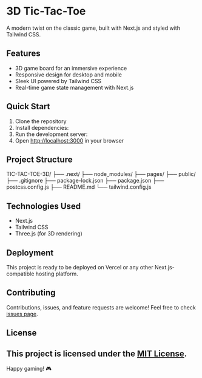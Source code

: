 # 3D Tic-Tac-Toe

A modern twist on the classic game, built with Next.js and styled with Tailwind CSS.

## Features

- 3D game board for an immersive experience
- Responsive design for desktop and mobile
- Sleek UI powered by Tailwind CSS
- Real-time game state management with Next.js

## Quick Start

1. Clone the repository
2. Install dependencies:
3. Run the development server:
4. Open [http://localhost:3000](http://localhost:3000) in your browser

## Project Structure
TIC-TAC-TOE-3D/
├── .next/
├── node_modules/
├── pages/
├── public/
├── .gitignore
├── package-lock.json
├── package.json
├── postcss.config.js
├── README.md
└── tailwind.config.js


## Technologies Used

- Next.js
- Tailwind CSS
- Three.js (for 3D rendering)

## Deployment

This project is ready to be deployed on Vercel or any other Next.js-compatible hosting platform.

## Contributing

Contributions, issues, and feature requests are welcome! Feel free to check [issues page](link-to-your-issues-page).

## License

This project is licensed under the [MIT License](./LICENSE).
---

Happy gaming! 🎮